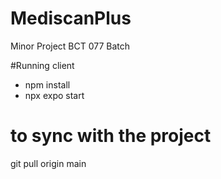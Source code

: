 # MediscanPlus
Minor Project BCT 077 Batch

#Running client
- npm install
- npx expo start

# to sync with the project
git pull origin main